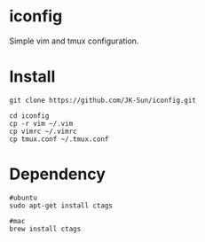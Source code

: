 # iconfig

Simple vim and tmux configuration.

# Install

```shell
git clone https://github.com/JK-Sun/iconfig.git

cd iconfig
cp -r vim ~/.vim
cp vimrc ~/.vimrc
cp tmux.conf ~/.tmux.conf
```

# Dependency

```shell
#ubuntu
sudo apt-get install ctags

#mac
brew install ctags
```
